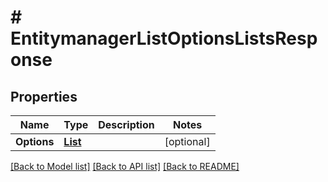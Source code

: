 # # EntitymanagerListOptionsListsResponse


## Properties 


Name | Type | Description | Notes
------------ | ------------- | ------------- | -------------
**Options**| [**List<EntitymanagerOptionsList>**](EntitymanagerOptionsList.md) |   | [optional]


[[Back to Model list]](../../README.md#models) [[Back to API list]](../../README.md#endpoints) [[Back to README]](../../README.md)

